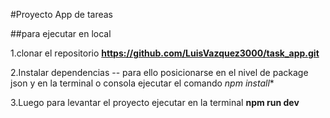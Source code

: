 #Proyecto App de tareas

##para ejecutar en local 

1.clonar el repositorio **https://github.com/LuisVazquez3000/task_app.git** 


2.Instalar dependencias -- para ello posicionarse en el nivel de package json y en la terminal o consola ejecutar el comando *npm install**



3.Luego para levantar el proyecto ejecutar en la terminal **npm run dev**









